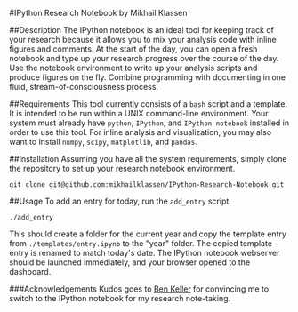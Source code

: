 #IPython Research Notebook
by Mikhail Klassen

##Description
The IPython notebook is an ideal tool for keeping track of your research because it allows you to mix your analysis code with inline figures and comments. At the start of the day, you can open a fresh notebook and type up your research progress over the course of the day. Use the notebook environment to write up your analysis scripts and produce figures on the fly. Combine programming with documenting in one fluid, stream-of-consciousness process.

##Requirements
This tool currently consists of a `bash` script and a template. It is intended to be run within a UNIX command-line environment. Your system must already have `python`, `IPython`, and `IPython notebook` installed in order to use this tool. For inline analysis and visualization, you may also want to install `numpy`, `scipy`, `matplotlib`, and `pandas`. 

##Installation
Assuming you have all the system requirements, simply clone the repository to set up your research notebook environment.

`git clone git@github.com:mikhailklassen/IPython-Research-Notebook.git`

##Usage
To add an entry for today, run the `add_entry` script.

`./add_entry`

This should create a folder for the current year and copy the template entry from `./templates/entry.ipynb` to the "year" folder. The copied template entry is renamed to match today's date. The IPython notebook webserver should be launched immediately, and your browser opened to the dashboard. 

###Acknowledgements
Kudos goes to [Ben Keller](https://github.com/bwkeller) for convincing me to switch to the IPython notebook for my research note-taking.

